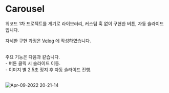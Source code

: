
# Carousel

위코드 1차 프로젝트를 계기로 라이브러리, 커스텀 훅 없이 구현한 버튼, 자동 슬라이드입니다.

자세한 구현 과정은 [Velog](https://velog.io/@rxxdo/React-PJ.-%EB%9D%BC%EC%9D%B4%EB%B8%8C%EB%9F%AC%EB%A6%AC-%EC%97%86%EC%9D%B4-%EB%B2%84%ED%8A%BC-%EC%9E%90%EB%8F%99%EC%8A%AC%EB%9D%BC%EC%9D%B4%EB%93%9C-%EA%B5%AC%ED%98%84)
에 작성하였습니다.

<br>
주요 기능은 다음과 같습니다.<br>
- 버튼 클릭 시 슬라이드 이동.<br>
- 이미지 별 2.5초 정지 후 자동 슬라이드 진행.
<br>
<br>

![Apr-09-2022 20-21-14](https://user-images.githubusercontent.com/91541970/162569804-55bb4611-c707-427c-8cf1-cdd87c07d511.gif)
